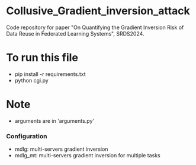 # Collusive_Gradient_inversion_attack

Code repository for paper "On Quantifying the Gradient Inversion Risk of Data Reuse in Federated Learning Systems", SRDS2024.

# To run this file
- pip install -r requirements.txt
- python cgi.py

# Note
- arguments are in 'arguments.py'

### Configuration
- mdlg: multi-servers gradient inversion
- mdlg_mt: multi-servers gradient inversion for multiple tasks
